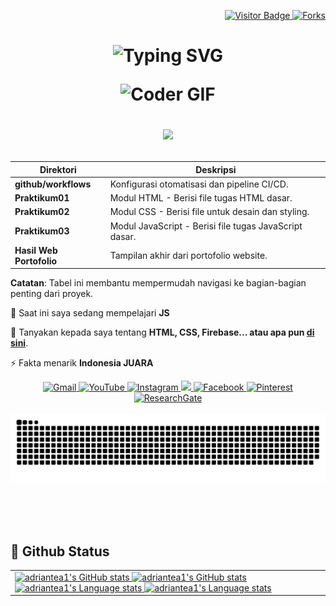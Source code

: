 <p align="right">
    <a href="https://visitor-badge.laobi.icu/badge?page_id=adriantea1.PBW-IF-VA">
        <img src="https://visitor-badge.laobi.icu/badge?page_id=adriantea1.PBW-IF-VA&title=Dikunjungi" alt="Visitor Badge" />
    </a>
    <a href="https://github.com/adriantea1/PBW-IF-VA/network/members">
        <img src="https://img.shields.io/github/forks/adriantea1/PBW-IF-VA?style=social" alt="Forks" />
    </a>
</p>

<h1 align="center">
    <img src="https://readme-typing-svg.herokuapp.com/?font=Righteous&size=35&center=true&vCenter=true&width=500&height=70&duration=4000&lines=Hi+I'm+Virzan+Pasa+Nugraha!" alt="Typing SVG" />
    <p align="center">
    <img src="https://media.giphy.com/media/SWoSkN6DxTszqIKEqv/giphy.gif" alt="Coder GIF" width="400">



<p align="center">
    <a href="https://skillicons.dev"><img src="https://skillicons.dev/icons?i=html,css,js,react" /></a>
</p>

</h1>
 
| **Direktori**               | **Deskripsi**                                       |
|-----------------------------|-----------------------------------------------------|
| **github/workflows**         | Konfigurasi otomatisasi dan pipeline CI/CD.         |
| **Praktikum01**             | Modul HTML - Berisi file tugas HTML dasar.          |
| **Praktikum02**             | Modul CSS - Berisi file untuk desain dan styling.   |
| **Praktikum03**             | Modul JavaScript - Berisi file tugas JavaScript dasar. |
| **Hasil Web Portofolio**    | Tampilan akhir dari portofolio website.             |

**Catatan**: Tabel ini membantu mempermudah navigasi ke bagian-bagian penting dari proyek.

 
 🌱 Saat ini saya sedang mempelajari **JS**

💬 Tanyakan kepada saya tentang **HTML, CSS, Firebase... atau apa pun [di sini](https://github.com/adriantea1/PBW-IF-VA/issues)**.

⚡ Fakta menarik **Indonesia JUARA**

 </div>
 <div align="center"> 
 <a href="https://mail.google.com/mail/u/0/?tab=rm&ogbl#inbox?compose=new" target="_blank">
    <img src="https://img.shields.io/badge/Gmail-333333?style=for-the-badge&logo=gmail&logoColor=red" alt="Gmail" />
</a>

<a href="https://youtube.com/@virzanpasanugraha9932?si=oDaoZXGnFggqgwWC" target="_blank">
    <img src="https://img.shields.io/badge/YouTube-FF0000?style=for-the-badge&logo=youtube&logoColor=white" alt="YouTube" />
</a>

  <a href="https://www.instagram.com/vpnc_21th/" target="_blank">
    <img src="https://img.shields.io/badge/Instagram-E4405F?style=for-the-badge&logo=instagram&logoColor=white" alt="Instagram" />
</a>
<a href="./Hasil Web Portofolio/Portofolio.png" target="_blank">
     <img src="https://img.shields.io/badge/Portfolio-FF5722?style=for-the-badge&logo=todoist&logoColor=white" target="_blank" /> <!-- sqlite, safari, google-chrome are other good icon options -->
  </a>
<a href="https://www.facebook.com/virjan.pn?locale=id_ID" target="_blank">
    <img src="https://img.shields.io/badge/Facebook-1877F2?style=for-the-badge&logo=facebook&logoColor=white" alt="Facebook" />
</a>
<a href="https://id.pinterest.com/virzann/" target="_blank">
    <img src="https://img.shields.io/badge/Pinterest-E60023?style=for-the-badge&logo=pinterest&logoColor=white" alt="Pinterest" />
</a>
<a href="https://www.researchgate.net/profile/Virzan-Pasa-Nugraha" target="_blank">
    <img src="https://img.shields.io/badge/ResearchGate-00CCBB?style=for-the-badge&logo=researchgate&logoColor=white" alt="ResearchGate" />
</a>
</div>
  <br>
  <img alt="snake eating my contributions" src="https://raw.githubusercontent.com/salesp07/salesp07/output/github-contribution-grid-snake.svg" />
  
  <br/><br/><br/>
</div>

## :star2: Github Status
<div align="center">
<table>
    <tr>
        <!-- Github状态 -->
        <td>
 <!-- GitHub Stats for Light Mode -->
<a href="https://github.com/anuraghazra/github-readme-stats#gh-light-mode-only">
    <img height="180" src="https://github-readme-stats.vercel.app/api?username=adriantea1&show_icons=true&line_height=28&hide_border=true&card_width=347&theme=default#gh-light-mode-only" alt="adriantea1's GitHub stats" />
</a>
<!-- GitHub Stats for Dark Mode -->
<a href="https://github.com/anuraghazra/github-readme-stats#gh-dark-mode-only">
    <img height="180" src="https://github-readme-stats.vercel.app/api?username=adriantea1&show_icons=true&line_height=28&hide_border=true&card_width=347&theme=dark&bg_color=000000#gh-dark-mode-only" alt="adriantea1's GitHub stats" />
</a>

<!-- Language Stats for Light Mode -->
<a href="https://github.com/anuraghazra/github-readme-stats#gh-light-mode-only">
    <img height="180" src="https://github-readme-stats.vercel.app/api/top-langs/?username=adriantea1&layout=compact&langs_count=12&hide_border=true&theme=default#gh-light-mode-only" alt="adriantea1's Language stats" />
</a>
<!-- Language Stats for Dark Mode -->
<a href="https://github.com/anuraghazra/github-readme-stats#gh-dark-mode-only">
    <img height="180" src="https://github-readme-stats.vercel.app/api/top-langs/?username=adriantea1&layout=compact&langs_count=12&hide_border=true&theme=dark&bg_color=000000#gh-dark-mode-only" alt="adriantea1's Language stats" />
</a>

</a>
</td>
</tr>
</table>
</div>


